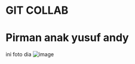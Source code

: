 # GIT COLLAB








# Pirman anak yusuf andy

ini foto dia ![image](https://images.ladbible.com/thumbnail?type=jpeg&url=http://beta.ems.ladbiblegroup.com/s3/content/2d13a2445cf1494e37455f5f8ade4731.png&quality=70&width=720)